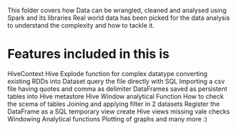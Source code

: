 This folder covers how Data can be wrangled, cleaned and analysed using Spark and its libraries
Real world data has been picked for the data analysis to understand the complexity and how to tackle it.

# Features included in this is 
  HiveContext
  Hive Explode function for complex datatype
  converting existing RDDs into Dataset
  query the file directly with SQL
  Importing a csv file having quotes and comma as delimiter
  DataFrames saved as persistent tables into Hive metastore
  Hive Window analytical Function 
  How to check the scema of tables
  Joining and applying filter in 2 datasets
  Register the DataFrame as a SQL temporary view 
  create Hive views
  missing vale checks
  Windowing Analytical functions
  Plotting of graphs
  and many more :)



